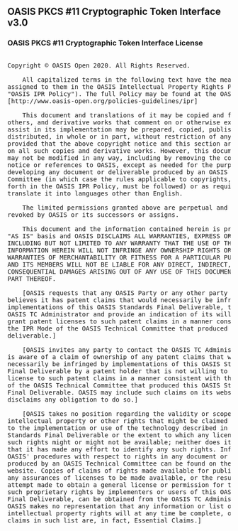 ## OASIS PKCS #11 Cryptographic Token Interface v3.0

### OASIS PKCS #11 Cryptographic Token Interface License
<pre>

Copyright © OASIS Open 2020. All Rights Reserved.

    All capitalized terms in the following text have the meanings
assigned to them in the OASIS Intellectual Property Rights Policy (the
"OASIS IPR Policy"). The full Policy may be found at the OASIS website:
[http://www.oasis-open.org/policies-guidelines/ipr]

    This document and translations of it may be copied and furnished to
others, and derivative works that comment on or otherwise explain it or
assist in its implementation may be prepared, copied, published, and
distributed, in whole or in part, without restriction of any kind,
provided that the above copyright notice and this section are included
on all such copies and derivative works. However, this document itself
may not be modified in any way, including by removing the copyright
notice or references to OASIS, except as needed for the purpose of
developing any document or deliverable produced by an OASIS Technical
Committee (in which case the rules applicable to copyrights, as set
forth in the OASIS IPR Policy, must be followed) or as required to
translate it into languages other than English.

    The limited permissions granted above are perpetual and will not be
revoked by OASIS or its successors or assigns.

    This document and the information contained herein is provided on an
"AS IS" basis and OASIS DISCLAIMS ALL WARRANTIES, EXPRESS OR IMPLIED,
INCLUDING BUT NOT LIMITED TO ANY WARRANTY THAT THE USE OF THE
INFORMATION HEREIN WILL NOT INFRINGE ANY OWNERSHIP RIGHTS OR ANY IMPLIED
WARRANTIES OF MERCHANTABILITY OR FITNESS FOR A PARTICULAR PURPOSE. OASIS
AND ITS MEMBERS WILL NOT BE LIABLE FOR ANY DIRECT, INDIRECT, SPECIAL OR
CONSEQUENTIAL DAMAGES ARISING OUT OF ANY USE OF THIS DOCUMENT OR ANY
PART THEREOF.

    [OASIS requests that any OASIS Party or any other party that
believes it has patent claims that would necessarily be infringed by
implementations of this OASIS Standards Final Deliverable, to notify
OASIS TC Administrator and provide an indication of its willingness to
grant patent licenses to such patent claims in a manner consistent with
the IPR Mode of the OASIS Technical Committee that produced this
deliverable.]

    [OASIS invites any party to contact the OASIS TC Administrator if it
is aware of a claim of ownership of any patent claims that would
necessarily be infringed by implementations of this OASIS Standards
Final Deliverable by a patent holder that is not willing to provide a
license to such patent claims in a manner consistent with the IPR Mode
of the OASIS Technical Committee that produced this OASIS Standards
Final Deliverable. OASIS may include such claims on its website, but
disclaims any obligation to do so.]

    [OASIS takes no position regarding the validity or scope of any
intellectual property or other rights that might be claimed to pertain
to the implementation or use of the technology described in this OASIS
Standards Final Deliverable or the extent to which any license under
such rights might or might not be available; neither does it represent
that it has made any effort to identify any such rights. Information on
OASIS' procedures with respect to rights in any document or deliverable
produced by an OASIS Technical Committee can be found on the OASIS
website. Copies of claims of rights made available for publication and
any assurances of licenses to be made available, or the result of an
attempt made to obtain a general license or permission for the use of
such proprietary rights by implementers or users of this OASIS Standards
Final Deliverable, can be obtained from the OASIS TC Administrator.
OASIS makes no representation that any information or list of
intellectual property rights will at any time be complete, or that any
claims in such list are, in fact, Essential Claims.]

</pre>


